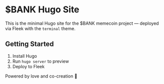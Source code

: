 # $BANK Hugo Site

This is the minimal Hugo site for the $BANK memecoin project — deployed via Fleek with the `terminal` theme.

## Getting Started

1. Install Hugo
2. Run `hugo server` to preview
3. Deploy to Fleek

Powered by love and co-creation 🫶